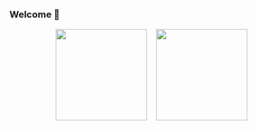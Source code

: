 ### Welcome 👋

<div align="center">
  <img src="https://github-readme-stats-git-masterrstaa-rickstaa.vercel.app/api?username=terryzhao127&include_all_commits=true&disable_animations=true" height="162"/>
  &nbsp;&nbsp;
  <img src="https://github-readme-stats-git-masterrstaa-rickstaa.vercel.app/api/top-langs?username=terryzhao127&locale=en&layout=compact&card_width=350" height="162"/>
</div>

<!--
**terryzhao127/terryzhao127** is a ✨ _special_ ✨ repository because its `README.md` (this file) appears on your GitHub profile.

Here are some ideas to get you started:

- 🔭 I’m currently working on ...
- 🌱 I’m currently learning ...
- 👯 I’m looking to collaborate on ...
- 🤔 I’m looking for help with ...
- 💬 Ask me about ...
- 📫 How to reach me: ...
- 😄 Pronouns: ...
- ⚡ Fun fact: ...
-->
